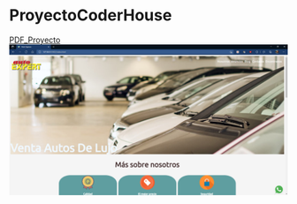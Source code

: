 # ProyectoCoderHouse
[PDF_Proyecto](https://github.com/Albongle/ProyectoCoderHouse/blob/master/ProyectoAutoExpert.pdf)
![](https://github.com/Albongle/ProyectoCoderHouse/blob/master/Web.png)
